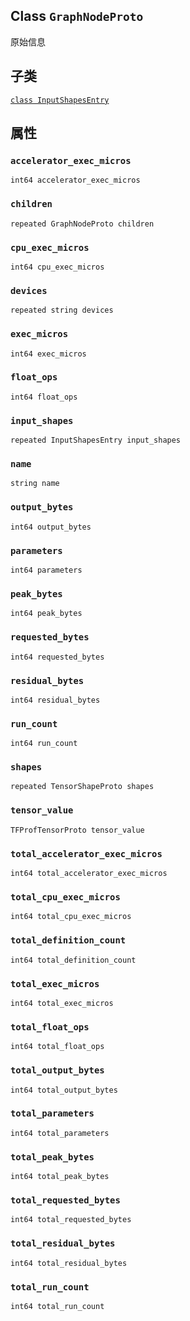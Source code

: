 

## Class  `GraphNodeProto` 
原始信息

## 子类
[ `class InputShapesEntry` ](https://tensorflow.google.cn/api_docs/python/tf/compat/v1/profiler/GraphNodeProto/InputShapesEntry)

## 属性


###  `accelerator_exec_micros` 
 `int64 accelerator_exec_micros` 

###  `children` 
 `repeated GraphNodeProto children` 

###  `cpu_exec_micros` 
 `int64 cpu_exec_micros` 

###  `devices` 
 `repeated string devices` 

###  `exec_micros` 
 `int64 exec_micros` 

###  `float_ops` 
 `int64 float_ops` 

###  `input_shapes` 
 `repeated InputShapesEntry input_shapes` 

###  `name` 
 `string name` 

###  `output_bytes` 
 `int64 output_bytes` 

###  `parameters` 
 `int64 parameters` 

###  `peak_bytes` 
 `int64 peak_bytes` 

###  `requested_bytes` 
 `int64 requested_bytes` 

###  `residual_bytes` 
 `int64 residual_bytes` 

###  `run_count` 
 `int64 run_count` 

###  `shapes` 
 `repeated TensorShapeProto shapes` 

###  `tensor_value` 
 `TFProfTensorProto tensor_value` 

###  `total_accelerator_exec_micros` 
 `int64 total_accelerator_exec_micros` 

###  `total_cpu_exec_micros` 
 `int64 total_cpu_exec_micros` 

###  `total_definition_count` 
 `int64 total_definition_count` 

###  `total_exec_micros` 
 `int64 total_exec_micros` 

###  `total_float_ops` 
 `int64 total_float_ops` 

###  `total_output_bytes` 
 `int64 total_output_bytes` 

###  `total_parameters` 
 `int64 total_parameters` 

###  `total_peak_bytes` 
 `int64 total_peak_bytes` 

###  `total_requested_bytes` 
 `int64 total_requested_bytes` 

###  `total_residual_bytes` 
 `int64 total_residual_bytes` 

###  `total_run_count` 
 `int64 total_run_count` 

